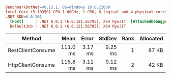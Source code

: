 ``` ini

BenchmarkDotNet=v0.13.1, OS=Windows 10.0.22000
Intel Core i5-1035G1 CPU 1.00GHz, 1 CPU, 8 logical and 4 physical cores
.NET SDK=6.0.101
  [Host]     : .NET 6.0.1 (6.0.121.56705), X64 RyuJIT  [AttachedDebugger]
  DefaultJob : .NET 6.0.1 (6.0.121.56705), X64 RyuJIT


```
|            Method |     Mean |   Error |  StdDev | Rank | Allocated |
|------------------ |---------:|--------:|--------:|-----:|----------:|
| RestClientConsume | 111.0 ms | 3.17 ms | 9.25 ms |    1 |     67 KB |
| HttpClientConsume | 115.8 ms | 3.11 ms | 9.12 ms |    2 |     42 KB |
